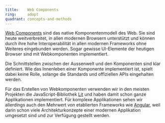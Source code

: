 ```yaml
---
title:    Web Components  
ring:     adopt  
quadrant: concepts-and-methods
---
```


[Web Components][web-components] sind das native Komponentenmodell des Web. Sie sind heute weitverbreitet, in allen
modernen Browsern unterstützt und können durch ihre hohe Interoperabilität in allen modernen Frameworks ohne Weiteres
eingebunden werden. Sogar gewisse UI-Elemente der heutigen Browser sind mit Webkomponenten implementiert.

Die Schnittstellen zwischen der Aussenwelt und den Komponenten sind klar definiert. Wie das Innenleben einer Komponente
implementiert ist, spielt dabei keine Rolle, solange die Standards und offiziellen APIs eingehalten werden.

Für das Erstellen von Webkomponenten verwenden wir in den meisten Projekten die JavaScript-Bibliothek [Lit][lit] und
haben damit schon ganze Applikationen implementiert. Für komplexe Applikationen sehen wir allerdings auch den Mehrwert
von etablierten Frameworks wie [Angular][angular], weil darin schon viele Architekturkonzepte einer modernen Applikation
umgesetzt sind und zur Verfügung gestellt werden.

[web-components]: https://webcomponents.today/
[lit]: ../libraries-frameworks-and-languages/lit.html
[angular]: ../libraries-frameworks-and-languages/angular.html
